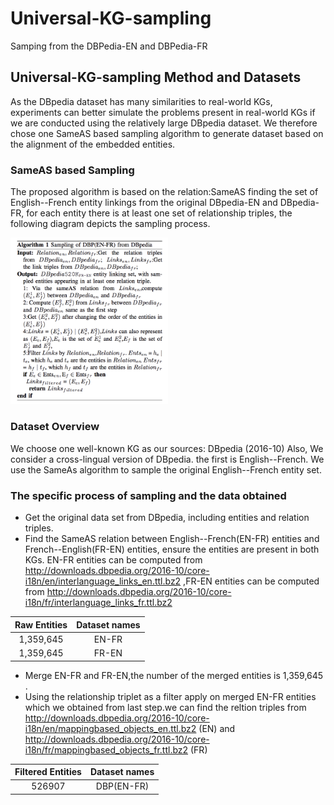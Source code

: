 # Universal-KG-sampling
Samping from the DBPedia-EN and DBPedia-FR 

## Universal-KG-sampling Method and Datasets
As the DBpedia dataset has many similarities to real-world KGs, experiments can better simulate the problems present in real-world KGs if we are conducted using the relatively large DBpedia dataset. We therefore chose one SameAS based sampling algorithm to generate dataset based on the alignment of the embedded entities.

### SameAS based Sampling
The proposed algorithm is based on the relation:SameAS finding the set of English--French entity linkings from the original DBpedia-EN and DBpedia-FR, for each entity there is at least one set of relationship triples, the following diagram depicts the sampling process.
<p>
  <img width="50%" src="https://github.com/dice-group/Universal-KG-sampling/blob/main/sampling_process.png" />
</p>

### Dataset Overview
We choose one well-known KG as our sources: DBpedia (2016-10) Also, We consider a cross-lingual version of DBpedia. the first is English--French. We use the SameAs algorithm to sample the original English--French entity set.

### The specific process of sampling and the data obtained
* Get the original data set from DBpedia, including entities and relation triples.
* Find the SameAS relation between English--French(EN-FR) entities and French--English(FR-EN) entities, ensure the entities are present in both KGs. EN-FR entities can be computed from http://downloads.dbpedia.org/2016-10/core-i18n/en/interlanguage_links_en.ttl.bz2 ,FR-EN entities can be computed from http://downloads.dbpedia.org/2016-10/core-i18n/fr/interlanguage_links_fr.ttl.bz2

Raw Entities | Dataset names
:---: | :---: 
1,359,645| EN-FR
1,359,645| FR-EN

* Merge EN-FR and FR-EN,the number of the merged entities is 1,359,645 .
* Using the relationship triplet as a filter apply on merged EN-FR entities which we obtained from last step.we can find the reltion triples from http://downloads.dbpedia.org/2016-10/core-i18n/en/mappingbased_objects_en.ttl.bz2 (EN) and  http://downloads.dbpedia.org/2016-10/core-i18n/fr/mappingbased_objects_fr.ttl.bz2 (FR) 

Filtered Entities  | Dataset names
:---: | :---: 
526907| DBP(EN-FR)




